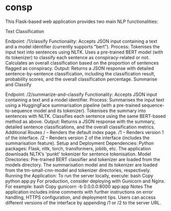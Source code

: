 # consp

This Flask-based web application provides two main NLP functionalities:

Text Classification

Endpoint: /1/classify
Functionality: Accepts JSON input containing a text and a model identifier (currently supports "bert").
Process:
Tokenises the input text into sentences using NLTK.
Uses a pre-trained BERT model (with its tokenizer) to classify each sentence as conspiracy-related or not.
Calculates an overall classification based on the proportion of sentences flagged as conspiracy.
Output: Returns a JSON response with detailed sentence-by-sentence classification, including the classification result, probability scores, and the overall classification percentage.
Summarise and Classify

Endpoint: /2/summarize-and-classify
Functionality: Accepts JSON input containing a text and a model identifier.
Process:
Summarises the input text using a HuggingFace summarisation pipeline (with a pre-trained sequence-to-sequence model and its tokenizer).
Tokenises the summary into sentences with NLTK.
Classifies each sentence using the same BERT-based method as above.
Output: Returns a JSON response with the summary, detailed sentence classifications, and the overall classification metrics.
Additional Routes
/ – Renders the default index page.
/1 – Renders version 1 of the interface.
/2 – Renders version 2 of the interface (includes the summarisation feature).
Setup and Deployment
Dependencies:
Python packages: Flask, nltk, torch, transformers, joblib, etc.
The application downloads NLTK’s 'punkt' tokenizer for sentence tokenisation.
Model Directories:
Pre-trained BERT classifier and tokenizer are loaded from the models directory.
The summarisation model and its tokenizer are loaded from the tm-small-cnn-model and tokenizer directories, respectively.
Running the Application:
To run the server locally, execute:
bash
Copy
python app.py
For production, consider deploying with Gunicorn and Nginx. For example:
bash
Copy
gunicorn -b 0.0.0.0:8000 app:app
Notes
The application includes inline comments with further instructions on error handling, HTTPS configuration, and deployment tips.
Users can access different versions of the interface by appending /1 or /2 to the server URL.
